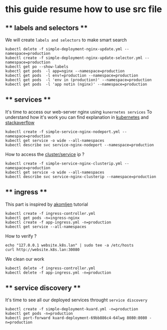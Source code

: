 # this guide resume how to use src file

## ** labels and selectors **

We will create `labels and selectors` to make smart search
```
kubectl delete -f simple-deployment-nginx-update.yml --namespace=production
kubectl create -f simple-deployment-nginx-update-selector.yml --namespace=production
kubectl get po --show-labels
kubectl get pods  -l app=nginx --namespace=production
kubectl get pods  -l env!=production --namespace=production
kubectl get pods  -l 'env in (production)' --namespace=production
kubectl get pods  -l 'app notin (nginx)' --namespace=production
```

## ** services **

It's time to access our web-server nginx using `kunernetes services`
To understand how it's work you can find explanation in [kubernetes](https://kubernetes.io/docs/tutorials/services/) and [stackaverflow](https://stackoverflow.com/questions/43789155/nodeport-service-is-not-externally-accessible-via-port-number)

```
kubectl create -f simple-service-nginx-nodeport.yml --namespace=production
kubectl get service -o wide --all-namespaces
kubectl describe svc service-nginx-nodeport --namespace=production
```

How to access the [cluster/service](https://kubernetes.io/docs/tutorials/services/#source-ip-for-services-with-type-clusterip) ip ?
```
kubectl create -f simple-service-nginx-clusterip.yml --namespace=production
kubectl get service -o wide --all-namespaces
kubectl describe svc service-nginx-clusterip --namespace=production
```

## ** ingress **
This part is inspired by [akomljen](https://akomljen.com/kubernetes-nginx-ingress-controller/) tutorial

```
kubectl create -f ingress-controller.yml
kubectl get pods -n=ingress-nginx
kubectl create -f app-ingress.yml -n=production
kubectl get service --all-namespaces
```

How to verify ?
```
echo "127.0.0.1 website.k8s.lan" | sudo tee -a /etc/hosts
curl http://website.k8s.lan:30080
```

We clean our work
```
kubectl delete -f ingress-controller.yml
kubectl delete -f app-ingress.yml -n=production
```

## ** service discovery **
It's time to see all our deployed services throught `service discovery`
```
kubectl create -f simple-deployment-kuard.yml -n=production
kubectl get pods -n=production
kubectl port-forward kuard-deployment-69bb886c4-64lwg 8080:8080 -n=production
```
